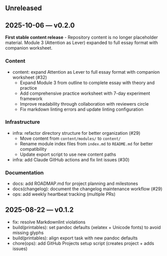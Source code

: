 ## Unreleased

## 2025-10-06 — v0.2.0

**First stable content release** - Repository content is no longer placeholder material. Module 3 (Attention as Lever) expanded to full essay format with companion worksheet.

### Content

- content: expand Attention as Lever to full essay format with companion worksheet (#32)
  - Expand Module 3 from outline to complete essay with theory and practice
  - Add comprehensive practice worksheet with 7-day experiment framework
  - Improve readability through collaboration with reviewers circle
  - Fix markdown linting errors and update linting configuration

### Infrastructure

- infra: refactor directory structure for better organization (#29)
  - Move content from `content/modules/` to `content/`
  - Rename module index files from `index.md` to `README.md` for better compatibility
  - Update export script to use new content paths
- infra: add Claude GitHub actions and fix lint issues (#30)

### Documentation

- docs: add ROADMAP.md for project planning and milestones
- docs(changelog): document the changelog maintenance workflow (#29)
- ops: add weekly heartbeat tracking (multiple PRs)

## 2025-08-22 — v0.1.2

- fix: resolve Markdownlint violations
- build(printables): set pandoc defaults (xelatex + Unicode fonts) to avoid missing glyphs
- build(printables): align export task with new pandoc defaults
- chore(ops): add GitHub Projects setup script (creates project + adds issues)

